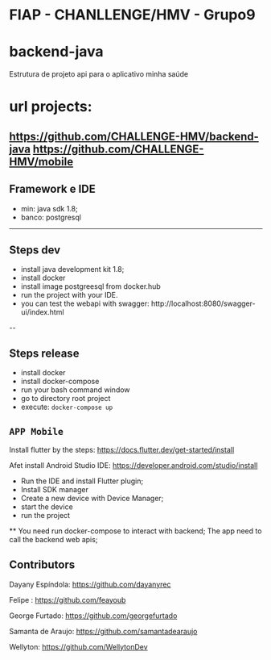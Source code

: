 # FIAP - CHANLLENGE/HMV - Grupo9

# backend-java
Estrutura de projeto api para o aplicativo minha saúde

# url projects:
https://github.com/CHALLENGE-HMV/backend-java
https://github.com/CHALLENGE-HMV/mobile
---
## Framework e IDE

* min: java sdk 1.8;
* banco: postgresql

---
## Steps dev
* install java development kit 1.8;
* install docker
* install image postgreesql from docker.hub
* run the project with your IDE.
* you can test the webapi with swagger: http://localhost:8080/swagger-ui/index.html

--
## Steps release
* install docker
* install docker-compose
* run your bash command window
* go to directory root project
* execute:
``docker-compose up``

## `APP Mobile`
Install flutter by the steps:
https://docs.flutter.dev/get-started/install

Afet install Android Studio IDE: https://developer.android.com/studio/install
* Run the IDE and install Flutter plugin;
* Install SDK manager
* Create a new device with Device Manager;
* start the device
* run the project

** You need run docker-compose to interact with backend; The app need to call the backend web apis;

## Contributors
Dayany Espíndola: https://github.com/dayanyrec

Felipe : https://github.com/feayoub

George Furtado: https://github.com/georgefurtado

Samanta de Araujo: https://github.com/samantadearaujo

Wellyton: https://github.com/WellytonDev

